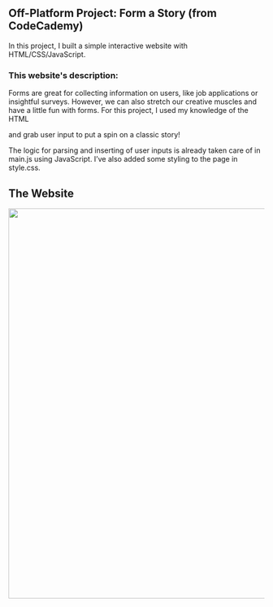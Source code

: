 ## Off-Platform Project: Form a Story (from CodeCademy)

In this project, I built a simple interactive website with HTML/CSS/JavaScript.

### This website's description:

Forms are great for collecting information on users, like job applications or insightful surveys. However, we can also stretch our creative muscles and have a little fun with forms. For this project, I used my knowledge of the HTML <form> and grab user input to put a spin on a classic story!

The logic for parsing and inserting of user inputs is already taken care of in main.js using JavaScript. I’ve also added some styling to the page in style.css.

## The Website
<p align="center"><img src="https://github.com/nekoemperor/dasmoto-art-craft-frontend/blob/master/resources/images/DasmotoArtCraft.gif" width="768"  />




